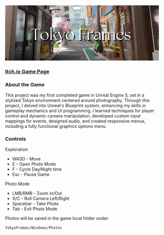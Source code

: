 ![image info](./images/3Lwk_b.png)

### [Itch.io Game Page](https://skyl1ne0.itch.io/tokyo-frames)

### About the Game

This project was my first completed game in Unreal Engine 5, set in a stylized Tokyo 
environment centered around photography. Through this project, I delved into 
Unreal's Blueprint system, enhancing my skills in gameplay mechanics and UI programming. 
I learned techniques for player control and dynamic camera manipulation, developed custom 
input mappings for events, designed audio, and created responsive menus, including a fully 
functional graphics options menu.

### Controls

Exploration
- WASD - Move
- E - Open Photo Mode
- F - Cycle Day/Night time
- Esc - Pause Game

Photo Mode
- LMB/RMB - Zoom In/Out
- X/C - Roll Camera Left/Right
- Spacebar - Take Photo
- Tab - Exit Photo Mode

Photos will be saved in the game local folder under:
```bash
TokyoFrames/Windows/Photos
``` 